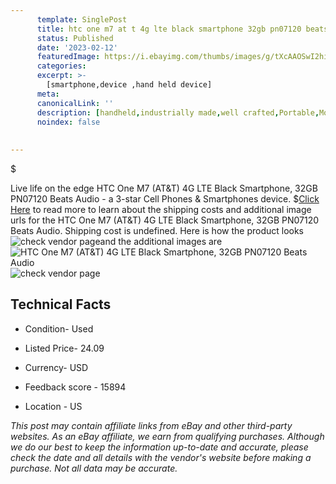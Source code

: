 ```yaml
---
      template: SinglePost
      title: htc one m7 at t 4g lte black smartphone 32gb pn07120 beats audio
      status: Published
      date: '2023-02-12'
      featuredImage: https://i.ebayimg.com/thumbs/images/g/tXcAAOSwI2hi6VoJ/s-l225.jpg
      categories: 
      excerpt: >-
        [smartphone,device ,hand held device]
      meta:
      canonicalLink: ''
      description: [handheld,industrially made,well crafted,Portable,Mobile,Compact,Convenient,Lightweight,Maneuverable,Man-portable,Miniature,Carriable,Hand-held,Light,Holdable,Transportable,Mobile device,Pocket-sized,On-the-go,Wireless,Cordless,Compact size,Convenient size, smartphone,device ,hand held device]
      noindex: false
      
        
---
```

$

Live life on the edge HTC One M7 (AT&T) 4G LTE Black Smartphone, 32GB PN07120 Beats Audio - a 3-star Cell Phones & Smartphones device.
$[Click Here](https://www.ebay.com/itm/134172494283?hash=item1f3d4dc9cb%3Ag%3AtXcAAOSwI2hi6VoJ&mkevt=1&mkcid=1&mkrid=711-53200-19255-0&campid=%253CePNCampaignId%253E&customid=%253CreferenceId%253E&toolid=10049) to read more to learn about the shipping costs and additional image urls for the HTC One M7 (AT&T) 4G LTE Black Smartphone, 32GB PN07120 Beats Audio. Shipping cost is undefined. Here is how the product looks ![check vendor page](https://i.ebayimg.com/thumbs/images/g/tXcAAOSwI2hi6VoJ/s-l225.jpg)and the additional images are![HTC One M7 (AT&T) 4G LTE Black Smartphone, 32GB PN07120 Beats Audio](https://i.ebayimg.com/images/g/tXcAAOSwI2hi6VoJ/s-l1600.jpg)![check vendor page](https://origin-galleryplus.ebayimg.com/ws/web/134172494283_2_0_1/225x225.jpg,https://origin-galleryplus.ebayimg.com/ws/web/134172494283_3_0_1/225x225.jpg)



 ## Technical Facts 



     
      

 - Condition- Used 


      

 - Listed Price- 24.09 


      

 - Currency- USD 


      

 - Feedback score - 15894 


      

 - Location - US 


      
      

 *_This post may contain affiliate links from eBay and other third-party websites. As an eBay affiliate, we earn from qualifying purchases. Although we do our best to keep the information up-to-date and accurate, please check the date and all details with the vendor's website before making a purchase. Not all data may be accurate._*






